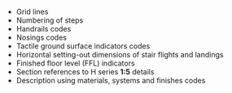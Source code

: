 - Grid lines
- Numbering of steps
- Handrails codes
- Nosings codes
- Tactile ground surface indicators codes
- Horizontal setting-out dimensions of stair flights and landings
- Finished floor level (FFL) indicators
- Section references to H series **1:5**	 details
- Description using materials, systems and finishes codes